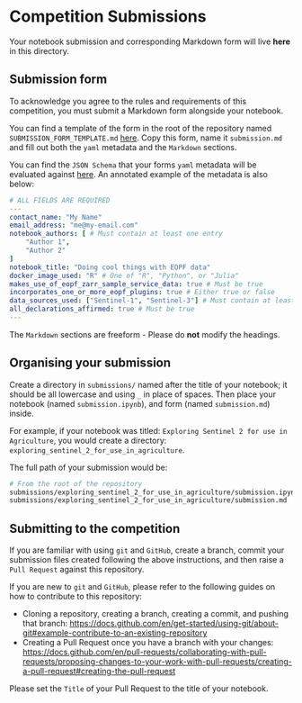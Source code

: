# Competition Submissions

Your notebook submission and corresponding Markdown form will live **here** in this directory.

## Submission form

To acknowledge you agree to the rules and requirements of this competition, you must submit a Markdown form alongside your notebook.

You can find a template of the form in the root of the repository named `SUBMISSION_FORM_TEMPLATE.md` [here](../SUBMISSION_FORM_TEMPLATE.md). Copy this form, name it `submission.md` and fill out both the `yaml` metadata and the `Markdown` sections.

You can find the `JSON Schema` that your forms `yaml` metadata will be evaluated against [here](../.github/workflows/submission-md-schema.json). An annotated example of the metadata is also below:

```yaml
# ALL FIELDS ARE REQUIRED
---
contact_name: "My Name" 
email_address: "me@my-email.com"
notebook_authors: [ # Must contain at least one entry
    "Author 1",
    "Author 2"
]
notebook_title: "Doing cool things with EOPF data"
docker_image_used: "R" # One of "R", "Python", or "Julia"
makes_use_of_eopf_zarr_sample_service_data: true # Must be true
incorporates_one_or_more_eopf_plugins: true # Either true or false
data_sources_used: ["Sentinel-1", "Sentinel-3"] # Must contain at least one of "Sentinel-1", "Sentinel-2", or "Sentinel-3"
all_declarations_affirmed: true # Must be true
---
```

The `Markdown` sections are freeform - Please do **not** modify the headings.

## Organising your submission

Create a directory in `submissions/` named after the title of your notebook; it should be all lowercase and using `_` in place of spaces. Then place your notebook (named `submission.ipynb`), and form (named `submission.md`) inside.

For example, if your notebook was titled: `Exploring Sentinel 2 for use in Agriculture`, you would create a directory: `exploring_sentinel_2_for_use_in_agriculture`.

The full path of your submission would be:

```bash
# From the root of the repository
submissions/exploring_sentinel_2_for_use_in_agriculture/submission.ipynb
submissions/exploring_sentinel_2_for_use_in_agriculture/submission.md
```

## Submitting to the competition

If you are familiar with using `git` and `GitHub`, create a branch, commit your submission files created following the above instructions, and then raise a `Pull Request` against this repository.

If you are new to `git` and `GitHub`, please refer to the following guides on how to contribute to this repository:

- Cloning a repository, creating a branch, creating a commit, and pushing that branch: https://docs.github.com/en/get-started/using-git/about-git#example-contribute-to-an-existing-repository
- Creating a Pull Request once you have a branch with your changes: https://docs.github.com/en/pull-requests/collaborating-with-pull-requests/proposing-changes-to-your-work-with-pull-requests/creating-a-pull-request#creating-the-pull-request

Please set the `Title` of your Pull Request to the title of your notebook.
